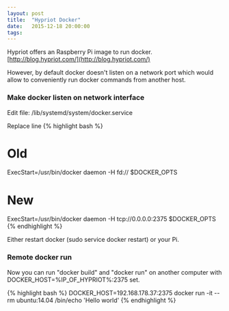 ```yaml
---
layout: post
title:  "Hypriot Docker"
date:   2015-12-18 20:00:00
tags:
---
```

Hypriot offers an Raspberry Pi image to run docker.  
[http://blog.hypriot.com/](http://blog.hypriot.com/)

However, by default docker doesn't listen on a network port which would allow to conveniently run docker commands from another host.

### Make docker listen on network interface

Edit file: /lib/systemd/system/docker.service

Replace line
{% highlight bash %}
# Old
ExecStart=/usr/bin/docker daemon -H fd:// $DOCKER_OPTS
# New
ExecStart=/usr/bin/docker daemon -H tcp://0.0.0.0:2375 $DOCKER_OPTS
{% endhighlight %}

Either restart docker (sudo service docker restart) or your Pi.

### Remote docker run

Now you can run "docker build" and "docker run" on another computer with DOCKER_HOST=%IP_OF_HYPRIOT%:2375 set.

{% highlight bash %}
DOCKER_HOST=192.168.178.37:2375 docker run -it --rm ubuntu:14.04 /bin/echo 'Hello world'
{% endhighlight %}
